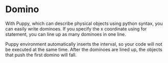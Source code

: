 # Domino

With Puppy, which can describe physical objects using python syntax, you can easily write dominoes.
If you specify the x coordinate using for statement, you can line up as many dominoes in one line.


Puppy environment automatically inserts the interval, so your code will not be executed at the same time.
After the dominoes are lined up, the objects that push the first domino will fall.